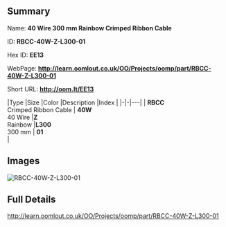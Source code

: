 

## Summary
 
Name: __40 Wire 300 mm Rainbow Crimped Ribbon Cable__

ID: __RBCC-40W-Z-L300-01__

Hex ID: __EE13__

WebPage: __http://learn.oomlout.co.uk/OO/Projects/oomp/part/RBCC-40W-Z-L300-01__

Short URL: __http://oom.lt/EE13__


|Type   |Size   |Color   |Description   |Index   |
|-|-|---|
| __RBCC__ <br>Crimped Ribbon Cable  | __40W__<br>40 Wire   |__Z__<br>Rainbow    |__L300__<br>300 mm    | __01__<br>  |


## Images
![RBCC-40W-Z-L300-01](http://oomlout.com/oomp-gen/parts/RBCC-40W-Z-L300-01/RBCC-40W-Z-L300-01_420.jpg)

## Full Details

 http://learn.oomlout.co.uk/OO/Projects/oomp/part/RBCC-40W-Z-L300-01

